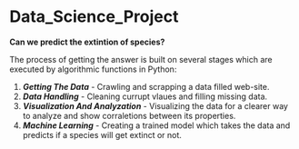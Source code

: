 # Data_Science_Project
**Can we predict the extintion of species?**  

The process of getting the answer is built on several stages which are executed by algorithmic functions in Python:  

1. **_Getting The Data_** - Crawling and scrapping a data filled web-site.
2. **_Data Handling_** - Cleaning currupt vlaues and filling missing data.
3. **_Visualization And Analyzation_** - Visualizing the data for a clearer way to analyze and show corraletions between its properties.
4. **_Machine Learning_** - Creating a trained model which takes the data and predicts if a species will get extinct or not. 
